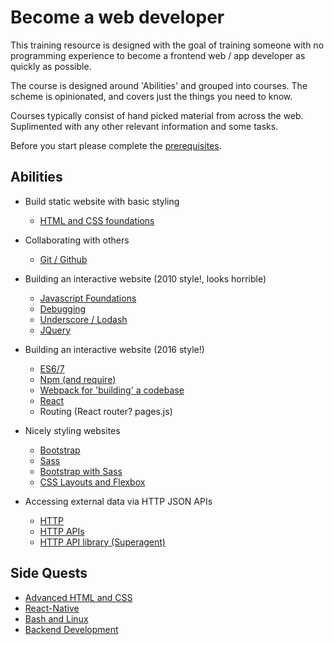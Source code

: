 # Become a web developer

This training resource is designed with the goal of training someone with no programming experience to become a frontend web / app developer as quickly as possible.

The course is designed around 'Abilities' and grouped into courses. The scheme is opinionated, and covers just the things you need to know.

Courses typically consist of hand picked material from across the web. Suplimented with any other relevant information and some tasks.

Before you start please complete the [prerequisites](courses/core/prerequisites.md).

## Abilities

* Build static website with basic styling
  * [HTML and CSS foundations](courses/core/html-and-css-foundations.md)

* Collaborating with others
  * [Git / Github](courses/core/git-and-github.md)

* Building an interactive website (2010 style!, looks horrible)
  * [Javascript Foundations](courses/core/javascript-foundations.md)
  * [Debugging](courses/core/debugging.md)
  * [Underscore / Lodash](courses/core/underscore-and-lodash.md)
  * [JQuery](courses/core/jquery.md)

* Building an interactive website (2016 style!)
  * [ES6/7](courses/core/es6.md)
  * [Npm (and require)](courses/core/node-quickly.md)
  * [Webpack for 'building' a codebase](courses/core/webpack.md)
  * [React](courses/core/react.md)
  * Routing (React router? pages.js)

* Nicely styling websites
  * [Bootstrap](courses/core/bootstrap.md)
  * [Sass](courses/core/sass.md)
  * [Bootstrap with Sass](courses/core/bootstrap-with-sass.md)
  * [CSS Layouts and Flexbox](courses/core/css-layouts-and-flexbox.md)

* Accessing external data via HTTP JSON APIs
  * [HTTP](courses/core/http.md)
  * [HTTP APIs](courses/core/http-apis.md)
  * [HTTP API library (Superagent)](courses/core/http-apis-in-javascript.md)



## Side Quests

* [Advanced HTML and CSS](courses/side-quests/advanced-html-and-css.md)
* [React-Native](courses/side-quests/react-native.md)
* [Bash and Linux](courses/side-quests/bash.md)
* [Backend Development](courses/side-quests/backend-dev.md)

